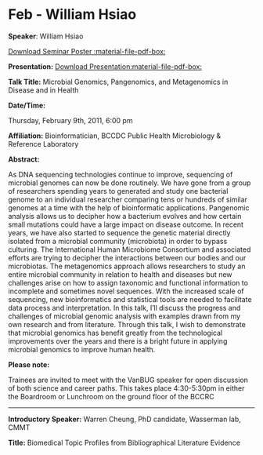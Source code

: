 # Feb - William Hsiao

**Speaker**: William Hsiao

[Download Seminar Poster :material-file-pdf-box:](http://www.vanbug.org/wp-content/uploads/2012/02/poster_feb_2012.pdf "poster_feb_2012.pdf")

**Presentation:** [Download Presentation:material-file-pdf-box:](http://www.vanbug.org/wp-content/uploads/2012/02/201202_williamhsiao.pdf "201202_williamhsiao.pdf")

**Talk Title:** Microbial Genomics, Pangenomics, and Metagenomics in Disease and in Health

**Date/Time:**

Thursday, February 9th, 2011, 6:00 pm

**Affiliation:** Bioinformatician, BCCDC Public Health Microbiology & Reference Laboratory

**Abstract:**

As DNA sequencing technologies continue to improve, sequencing of microbial genomes can now be done routinely. We have gone from a group of researchers spending years to generated and study one bacterial genome to an individual researcher comparing tens or hundreds of similar genomes at a time with the help of bioinformatic applications. Pangenomic analysis allows us to decipher how a bacterium evolves and how certain small mutations could have a large impact on disease outcome. In recent years, we have also started to sequence the genetic material directly isolated from a microbial community (microbiota) in order to bypass culturing. The International Human Microbiome Consortium and associated efforts are trying to decipher the interactions between our bodies and our microbiotas. The metagenomics approach allows researchers to study an entire microbial community in relation to health and diseases but new challenges arise on how to assign taxonomic and functional information to incomplete and sometimes novel sequences. With the increased scale of sequencing, new bioinformatics and statistical tools are needed to facilitate data process and interpretation. In this talk, I’ll discuss the progress and challenges of microbial genomic analysis with examples drawn from my own research and from literature. Through this talk, I wish to demonstrate that microbial genomics has benefit greatly from the technological improvements over the years and there is a bright future in applying microbial genomics to improve human health.

**Please note:**

Trainees are invited to meet with the VanBUG speaker for open discussion of both science and career paths. This takes place 4:30-5:30pm in either the Boardroom or Lunchroom on the ground floor of the BCCRC

---

**Introductory Speaker:** Warren Cheung, PhD candidate, Wasserman lab, CMMT

**Title:** Biomedical Topic Profiles from Bibliographical Literature Evidence

